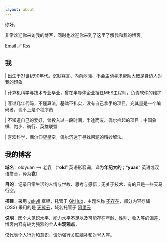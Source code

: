 ```yaml
---
layout: about
---
```


你好，

非常欢迎你来访我的博客，同时也欢迎你来到了这里了解我和我的博客。

[Email](mailto:yuianch@outlook.it) **／** [Rss](https://oldyuan.com/feed)

## 我

| 出生于21世纪90年代。沉默寡言、内向闷骚、不会主动寻求帮助大概是身边人对我的印象

| 计算机科学与技术专业毕业，曾在半导体企业担任MES工程师，负责软件的维护

| 写过几年代码，不懂算法，基础不扎实，没有自己拿手的项目，充其量是一个编码者，谈不上是个程序员

| 不知道自己的爱好，曾投入过一段时间，半途而废、偶尔拾起的项目：中国象棋、跑步、骑行、英雄联盟

| 喜欢科学，偶尔仰望星空，偶尔沉迷于寻找问题的精妙解法。

## 我的博客

**域名**：oldyuan --> 老袁 （“**old**” 英语形容词，译为**年纪大的**；“**yuan**” 英语或汉语拼音，译为**袁**）

**目的**：记录日常生活的人情与世故、思考与感悟；无关于技术，有的只是一些天马行空。

**搭建**：采用 [Jekyll](https://www.jekyll.com.cn/) 框架，托管于 [GitHub](https://www.github.com/)，主题名称 [不存在](https://oldbyuan.com/404.html)，部分内容存储 (OSS) 采用的是 [天翼云](https://www.ctyun.cn/)，域名托管于 [阿里云](https://www.aliyun.com/)

**说明**：因个人见识水平、能力水平不足以及可能存在年龄、性别、收入等的偏差，博客内容有较为强烈的**个人主观观点**，

仅代表个人行为和意识，请勿强行关联脑补和对号入座。
